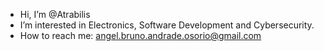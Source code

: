 - Hi, I’m @Atrabilis
- I’m interested in Electronics, Software Development and Cybersecurity.
- How to reach me: angel.bruno.andrade.osorio@gmail.com 

<!---
Atrabilis/Atrabilis is a ✨ special ✨ repository because its `README.md` (this file) appears on your GitHub profile.
You can click the Preview link to take a look at your changes.
--->
